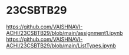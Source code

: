# 23CSBTB29
https://github.com/VAISHNAVI-ACHI/23CSBTB29/blob/main/assignment1.ipynb
https://github.com/VAISHNAVI-ACHI/23CSBTB29/blob/main/ListTypes.ipynb
